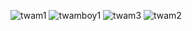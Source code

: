 ![twam1](https://github.com/user-attachments/assets/98099d4c-0e09-4790-ae49-5169e87acdb8)
![twamboy1](https://github.com/user-attachments/assets/ef895a01-c63e-4953-9334-cb64e1a97341)
![twam3](https://github.com/user-attachments/assets/a6f2defe-debd-4ee3-ba77-8365435d92f5)
![twam2](https://github.com/user-attachments/assets/d401825f-068e-4f3c-9223-310877c1ec1c)
